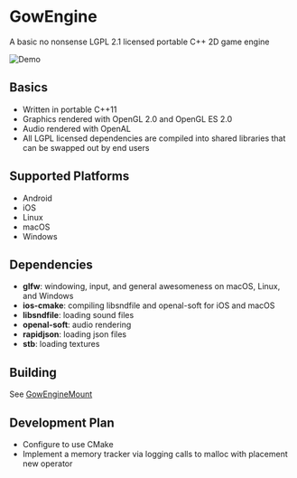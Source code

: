 # GowEngine
A basic no nonsense LGPL 2.1 licensed portable C++ 2D game engine

![Demo](https://file.io/Isa1VANXnuVu)

## Basics
* Written in portable C++11
* Graphics rendered with OpenGL 2.0 and OpenGL ES 2.0
* Audio rendered with OpenAL
* All LGPL licensed dependencies are compiled into shared libraries that can be swapped out by end users

## Supported Platforms
* Android
* iOS
* Linux
* macOS
* Windows

## Dependencies
* **glfw**: windowing, input, and general awesomeness on macOS, Linux, and Windows
* **ios-cmake**: compiling libsndfile and openal-soft for iOS and macOS
* **libsndfile**: loading sound files
* **openal-soft**: audio rendering
* **rapidjson**: loading json files
* **stb**: loading textures

## Building
See [GowEngineMount](https://github.com/sgowen/GowEngineMount)

## Development Plan
* Configure to use CMake
* Implement a memory tracker via logging calls to malloc with placement new operator
